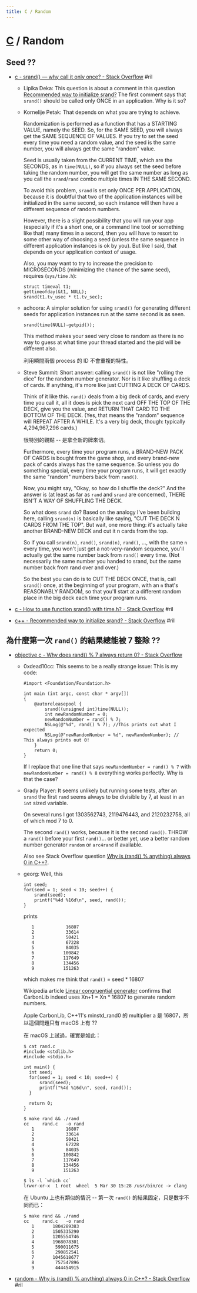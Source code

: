 ```yaml
---
title: C / Random
---
```

# [C](c.md) / Random

## Seed ??

  - [c \- srand\(\) — why call it only once? \- Stack Overflow](https://stackoverflow.com/questions/7343833/) #ril

      - Lipika Deka: This question is about a comment in this question [Recommended way to initialize srand?](https://stackoverflow.com/questions/322938) The first comment says that `srand()` should be called only ONCE in an application. Why is it so?

      - Kornelije Petak: That depends on what you are trying to achieve.

        Randomization is performed as a function that has a STARTING VALUE, namely the SEED. So, for the SAME SEED, you will always get the SAME SEQUENCE OF VALUES. If you try to set the seed every time you need a random value, and the seed is the same number, you will always get the same "random" value.

        Seed is usually taken from the CURRENT TIME, which are the SECONDS, as in `time(NULL)`, so if you always set the seed before taking the random number, you will get the same number as long as you call the `srand`/`rand` combo multiple times IN THE SAME SECOND.

        To avoid this problem, `srand` is set only ONCE PER APPLICATION, because it is doubtful that two of the application instances will be initialized in the same second, so each instance will then have a different sequence of random numbers.

        However, there is a slight possibility that you will run your app (especially if it's a short one, or a command line tool or something like that) many times in a second, then you will have to resort to some other way of choosing a seed (unless the same sequence in different application instances is ok by you). But like I said, that depends on your application context of usage.

        Also, you may want to try to increase the precision to MICROSECONDS (minimizing the chance of the same seed), requires (`sys/time.h`):

            struct timeval t1;
            gettimeofday(&t1, NULL);
            srand(t1.tv_usec * t1.tv_sec);

      - achoora: A simpler solution for using `srand()` for generating different seeds for application instances run at the same second is as seen.

            srand(time(NULL)-getpid());

        This method makes your seed very close to random as there is no way to guess at what time your thread started and the pid will be different also.

        利用瞬間兩個 process 的 ID 不會重複的特性。

      - Steve Summit: Short answer: calling `srand()` is not like "rolling the dice" for the random number generator. Nor is it like shuffling a deck of cards. If anything, it's more like just CUTTING A DECK OF CARDS.

        Think of it like this. `rand()` deals from a big deck of cards, and every time you call it, all it does is pick the next card OFF THE TOP OF THE DECK, give you the value, and RETURN THAT CARD TO THE BOTTOM OF THE DECK. (Yes, that means the "random" sequence will REPEAT AFTER A WHILE. It's a very big deck, though: typically 4,294,967,296 cards.)

        很特別的觀點 -- 是拿全新的牌來切。

        Furthermore, every time your program runs, a BRAND-NEW PACK OF CARDS is bought from the game shop, and every brand-new pack of cards always has the same sequence. So unless you do something special, every time your program runs, it will get exactly the same "random" numbers back from `rand()`.

        Now, you might say, "Okay, so how do I shuffle the deck?" And the answer is (at least as far as `rand` and `srand` are concerned), THERE ISN'T A WAY OF SHUFFLING THE DECK.

        So what does `srand` do? Based on the analogy I've been building here, calling `srand(n)` is basically like saying, "CUT THE DECK N CARDS FROM THE TOP". But wait, one more thing: it's actually take another BRAND-NEW DECK and cut it n cards from the top.

        So if you call `srand(n)`, `rand()`, `srand(n)`, `rand()`, ..., with the same `n` every time, you won't just get a not-very-random sequence, you'll actually get the same number back from `rand()` every time. (Not necessarily the same number you handed to srand, but the same number back from rand over and over.)

        So the best you can do is to CUT THE DECK ONCE, that is, call `srand()` once, at the beginning of your program, with an `n` that's REASONABLY RANDOM, so that you'll start at a different random place in the big deck each time your program runs.

  - [c \- How to use function srand\(\) with time\.h? \- Stack Overflow](https://stackoverflow.com/questions/16569239/) #ril

  - [c\+\+ \- Recommended way to initialize srand? \- Stack Overflow](https://stackoverflow.com/questions/322938/) #ril

## 為什麼第一次 `rand()` 的結果總能被 7 整除 ??

  - [objective c \- Why does rand\(\) % 7 always return 0? \- Stack Overflow](https://stackoverflow.com/questions/7866754/)

      - 0xdead10cc: This seems to be a really strange issue: This is my code:

            #import <Foundation/Foundation.h>

            int main (int argc, const char * argv[])
            {
                @autoreleasepool {
                    srand((unsigned int)time(NULL));
                    int newRandomNumber = 0;
                    newRandomNumber = rand() % 7;
                    NSLog(@"%d", rand() % 7); //This prints out what I expected
                    NSLog(@"newRandomNumber = %d", newRandomNumber); // This always prints out 0!
                }
                return 0;
            }

        If I replace that one line that says `newRandomNumber = rand() % 7` with `newRandomNumber = rand() % 8` everything works perfectly. Why is that the case?

      - Grady Player: It seems unlikely but running some tests, after an `srand` the first `rand` seems always to be divisible by 7, at least in an `int` sized variable.

        On several runs I got 1303562743, 2119476443, and 2120232758, all of which mod 7 to 0.

        The second `rand()` works, because it is the second `rand()`. THROW a `rand()` before your first `rand()`... or better yet, use a better random number generator `random` or `arc4rand` if available.

        Also see Stack Overflow question [Why is (rand() % anything) always 0 in C++?](https://stackoverflow.com/questions/2129705).

      - georg: Well, this

            int seed;
            for(seed = 1; seed < 10; seed++) {
                srand(seed);
                printf("%4d %16d\n", seed, rand());
            }

        prints

               1            16807
               2            33614
               3            50421
               4            67228
               5            84035
               6           100842
               7           117649
               8           134456
               9           151263

        which makes me think that `rand()` = seed * 16807

        Wikipedia article [Linear congruential generator](https://en.wikipedia.org/wiki/Linear_congruential_generator) confirms that CarbonLib indeed uses Xn+1 = Xn * 16807 to generate random numbers.

        Apple CarbonLib, C++11's minstd_rand0 的 multiplier a 是 16807，所以這個問題只有 macOS 上有 ??

        在 macOS 上試過，確實是如此：

            $ cat rand.c
            #include <stdlib.h>
            #include <stdio.h>

            int main() {
              int seed;
              for(seed = 1; seed < 10; seed++) {
                  srand(seed);
                  printf("%4d %16d\n", seed, rand());
              }

              return 0;
            }

            $ make rand && ./rand
            cc     rand.c   -o rand
               1            16807
               2            33614
               3            50421
               4            67228
               5            84035
               6           100842
               7           117649
               8           134456
               9           151263

            $ ls -l `which cc`
            lrwxr-xr-x  1 root  wheel  5 Mar 30 15:28 /usr/bin/cc -> clang

        在 Ubuntu 上也有類似的情況 -- 第一次 `rand()` 的結果固定，只是數字不同而已：

            $ make rand && ./rand
            cc     rand.c   -o rand
               1       1804289383
               2       1505335290
               3       1205554746
               4       1968078301
               5        590011675
               6        290852541
               7       1045618677
               8        757547896
               9        444454915

  - [random \- Why is \(rand\(\) % anything\) always 0 in C\+\+? \- Stack Overflow](https://stackoverflow.com/questions/2129705/) #ril
